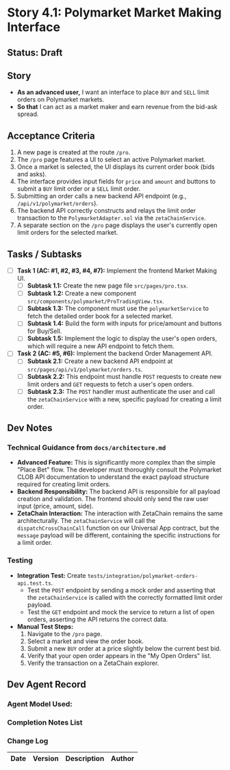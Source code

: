 # Story 4.1: Polymarket Market Making Interface

## Status: Draft

## Story

-   **As an advanced user,** I want an interface to place `BUY` and `SELL` limit orders on Polymarket markets.
-   **So that** I can act as a market maker and earn revenue from the bid-ask spread.

## Acceptance Criteria

1.  A new page is created at the route `/pro`.
2.  The `/pro` page features a UI to select an active Polymarket market.
3.  Once a market is selected, the UI displays its current order book (bids and asks).
4.  The interface provides input fields for `price` and `amount` and buttons to submit a `BUY` limit order or a `SELL` limit order.
5.  Submitting an order calls a new backend API endpoint (e.g., `/api/v1/polymarket/orders`).
6.  The backend API correctly constructs and relays the limit order transaction to the `PolymarketAdapter.sol` via the `zetaChainService`.
7.  A separate section on the `/pro` page displays the user's currently open limit orders for the selected market.

## Tasks / Subtasks

-   [ ] **Task 1 (AC: #1, #2, #3, #4, #7):** Implement the frontend Market Making UI.
    -   [ ] **Subtask 1.1:** Create the new page file `src/pages/pro.tsx`.
    -   [ ] **Subtask 1.2:** Create a new component `src/components/polymarket/ProTradingView.tsx`.
    -   [ ] **Subtask 1.3:** The component must use the `polymarketService` to fetch the detailed order book for a selected market.
    -   [ ] **Subtask 1.4:** Build the form with inputs for price/amount and buttons for Buy/Sell.
    -   [ ] **Subtask 1.5:** Implement the logic to display the user's open orders, which will require a new API endpoint to fetch them.

-   [ ] **Task 2 (AC: #5, #6):** Implement the backend Order Management API.
    -   [ ] **Subtask 2.1:** Create a new backend API endpoint at `src/pages/api/v1/polymarket/orders.ts`.
    -   [ ] **Subtask 2.2:** This endpoint must handle `POST` requests to create new limit orders and `GET` requests to fetch a user's open orders.
    -   [ ] **Subtask 2.3:** The `POST` handler must authenticate the user and call the `zetaChainService` with a new, specific payload for creating a limit order.

## Dev Notes

### Technical Guidance from `docs/architecture.md`

*   **Advanced Feature:** This is significantly more complex than the simple "Place Bet" flow. The developer must thoroughly consult the Polymarket CLOB API documentation to understand the exact payload structure required for creating limit orders.
*   **Backend Responsibility:** The backend API is responsible for all payload creation and validation. The frontend should only send the raw user input (price, amount, side).
*   **ZetaChain Interaction:** The interaction with ZetaChain remains the same architecturally. The `zetaChainService` will call the `dispatchCrossChainCall` function on our Universal App contract, but the `message` payload will be different, containing the specific instructions for a limit order.

### Testing

*   **Integration Test:** Create `tests/integration/polymarket-orders-api.test.ts`.
    *   Test the `POST` endpoint by sending a mock order and asserting that the `zetaChainService` is called with the correctly formatted limit order payload.
    *   Test the `GET` endpoint and mock the service to return a list of open orders, asserting the API returns the correct data.
*   **Manual Test Steps:**
    1.  Navigate to the `/pro` page.
    2.  Select a market and view the order book.
    3.  Submit a new `BUY` order at a price slightly below the current best bid.
    4.  Verify that your open order appears in the "My Open Orders" list.
    5.  Verify the transaction on a ZetaChain explorer.

## Dev Agent Record

### Agent Model Used:

### Completion Notes List

### Change Log

| Date       | Version | Description | Author |
| :---       | :---    | :---------- | :----- |

